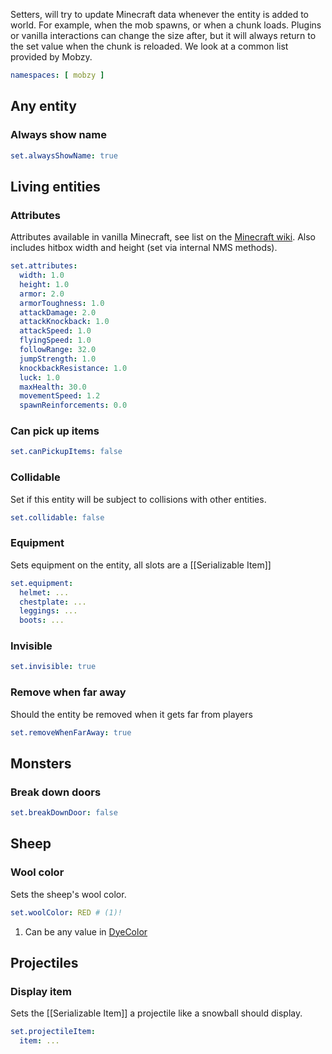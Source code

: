 Setters, will try to update Minecraft data whenever the entity is added to world. For example, when the mob spawns, or when a chunk loads. Plugins or vanilla interactions can change the size after, but it will always return to the set value when the chunk is reloaded. We look at a common list provided by Mobzy.

```yaml
namespaces: [ mobzy ]
```

## Any entity

### Always show name

```yaml
set.alwaysShowName: true
```

## Living entities

### Attributes

Attributes available in vanilla Minecraft, see list on the [Minecraft wiki](https://minecraft.wiki/w/Attribute#Attributes_available_on_all_living_entities). Also includes hitbox width and height (set via internal NMS methods).

```yaml
set.attributes:
  width: 1.0
  height: 1.0
  armor: 2.0
  armorToughness: 1.0
  attackDamage: 2.0
  attackKnockback: 1.0
  attackSpeed: 1.0
  flyingSpeed: 1.0
  followRange: 32.0
  jumpStrength: 1.0
  knockbackResistance: 1.0
  luck: 1.0
  maxHealth: 30.0
  movementSpeed: 1.2
  spawnReinforcements: 0.0
```

### Can pick up items

```yaml
set.canPickupItems: false
```

### Collidable

Set if this entity will be subject to collisions with other entities.

```yaml
set.collidable: false
```
### Equipment

Sets equipment on the entity, all slots are a [[Serializable Item]]
```yaml
set.equipment:
  helmet: ...
  chestplate: ...
  leggings: ...
  boots: ...
```

### Invisible

```yaml
set.invisible: true
```

### Remove when far away

Should the entity be removed when it gets far from players

```yaml
set.removeWhenFarAway: true
```

## Monsters

### Break down doors

```yaml
set.breakDownDoor: false
```

## Sheep

### Wool color

Sets the sheep's wool color. 

```yaml
set.woolColor: RED # (1)!
```

1. Can be any value in [DyeColor](https://jd.papermc.io/paper/1.20/org/bukkit/DyeColor.html)


## Projectiles

### Display item

Sets the [[Serializable Item]] a projectile like a snowball should display.

```yaml
set.projectileItem:
  item: ...
```
